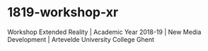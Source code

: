 # 1819-workshop-xr
Workshop Extended Reality | Academic Year 2018-19 | New Media Development | Artevelde University College Ghent
